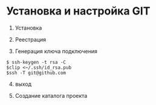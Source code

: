 # Установка и настройка GIT

1. Установка

2. Реестрация

3. Генерация ключа подключения

```
$ ssh-keygen -t rsa -C
$clip <~/.ssh/id_rsa.pub
$ssh -T git@github.com
```

4. выход

5. Создание каталога проекта